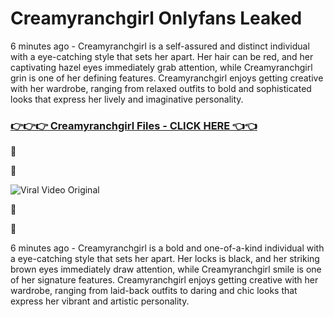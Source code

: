 # Creamyranchgirl Onlyfans Leaked

<p>6 minutes ago - Creamyranchgirl is a self-assured and distinct individual with a eye-catching style that sets her apart. Her hair can be red, and her captivating hazel eyes immediately grab attention, while Creamyranchgirl grin is one of her defining features. Creamyranchgirl enjoys getting creative with her wardrobe, ranging from relaxed outfits to bold and sophisticated looks that express her lively and imaginative personality.</p><p>
<h3><a href="https://fansleaks.com-getfree.pro/creamyranchgirl" rel="nofollow">👉👉👉 Creamyranchgirl Files - CLICK HERE 👈👈</a></h3>
<p>🔻</p>
<p>🔻</p> <p>
<a href="https://fansleaks.com-getfree.pro/creamyranchgirl" rel="nofollow"><img src="https://i.imgur.com/0ZbtXZ5.gif" alt="Viral Video Original" style="max-width: 100%; display: inline-block;" data-target="animated-image.originalImage"></a>
<p>🔻</p>
<p>🔻</p> <p>6 minutes ago - Creamyranchgirl is a bold and one-of-a-kind individual with a eye-catching style that sets her apart. Her locks is black, and her striking brown eyes immediately draw attention, while Creamyranchgirl smile is one of her signature features. Creamyranchgirl enjoys getting creative with her wardrobe, ranging from laid-back outfits to daring and chic looks that express her vibrant and artistic personality.</p>